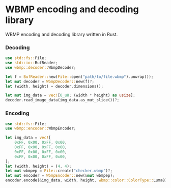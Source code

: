 # WBMP encoding and decoding library

WBMP encoding and decoding library written in Rust.

### Decoding

```rust
use std::fs::File;
use std::io::BufReader;
use wbmp::decoder::WbmpDecoder;

let f = BufReader::new(File::open("path/to/file.wbmp").unwrap());
let mut decoder = WbmpDecoder::new(f)?;
let (width, height) = decoder.dimensions();

let mut img_data = vec![0_u8; (width * height) as usize];
decoder.read_image_data(img_data.as_mut_slice())?;
```

### Encoding

```rust
use std::fs::File;
use wbmp::encoder::WbmpEncoder;

let img_data = vec![
    0xFF, 0x00, 0xFF, 0x00,
    0xFF, 0x00, 0xFF, 0x00,
    0xFF, 0x00, 0xFF, 0x00,
    0xFF, 0x00, 0xFF, 0x00,
];
let (width, height) = (4, 4);
let mut wbmpep = File::create("checker.wbmp")?;
let mut encoder = WbmpEncoder::new(&mut wbmpep);
encoder.encode(&img_data, width, height, wbmp::color::ColorType::Luma8)?;
```

